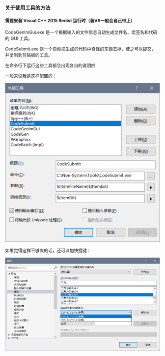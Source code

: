 ﻿### 关于使用工具的方法

#### 需要安装 Visual C++ 2015 Redist 运行时（装VS一般会自己带上）

CodeGenImGui.exe 是一个根据输入的文件信息自动生成文件名、宏签名和代码的 GUI 工具。

CodeSubmit.exe 是一个自动把生成的代码中奇怪的东西去掉，使之可以提交，并复制到剪贴板的工具。

在命令行下运行这些工具都会出现各自的说明啦

一般来说我是这样配置的：

![CodeSubmit 的 VisualStudio 外部工具配置](https://raw.githubusercontent.com/Edgaru089/Codes/master/Tools/CodeSubmit.png)

如果觉得这样不够爽的话，还可以加快捷键：

![外部工具快捷键](https://raw.githubusercontent.com/Edgaru089/Codes/master/Tools/ToolsKey.png)